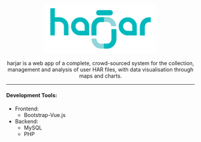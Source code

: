 <p align="center">
  <img src="/assets/img/logo.svg" width="300">
</p>
<p align="center">
  harjar is a web app of a complete, crowd-sourced system for the collection, management and analysis of user HAR files, with data visualisation through maps and charts.
</p>

-----------------

#### Development Tools:
- Frontend:
  - Bootstrap-Vue.js
- Backend:
  - MySQL
  - PHP
